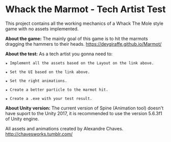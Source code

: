 # Whack the Marmot - Tech Artist Test

This project contains all the working mechanics of a Whack The Mole style game with no assets implemented.

**About the game:** The mainly goal of this game is to hit the marmots dragging the hammers to their heads. https://devgiraffe.github.io/Marmot/

**About the test:** As a tech artist you gonna need to:

	★ Implement all the assets based on the Layout on the link above.
  
	★ Set the UI based on the link above.
  
 	★ Set the right animations.
  
 	★ Create a better particle to the marmot hit.
  
 	★ Create a .exe with your test result.

**About Unity version:** The current version of Spine (Animation tool) doesn't have suport to the Unity 2017, it is recommended to use the version 5.6.3f1 of Unity engine.

All assets and animations created by Alexandre Chaves. http://chavesworks.tumblr.com/

